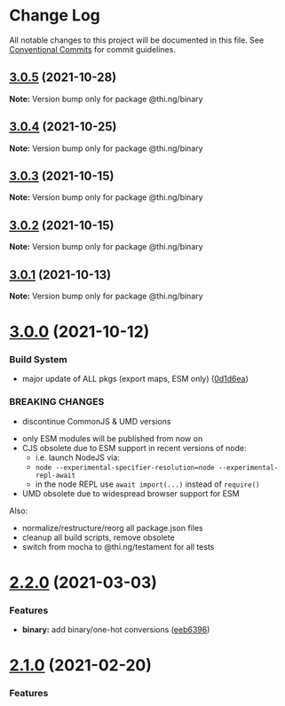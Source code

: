 # Change Log

All notable changes to this project will be documented in this file.
See [Conventional Commits](https://conventionalcommits.org) for commit guidelines.

## [3.0.5](https://github.com/thi-ng/umbrella/compare/@thi.ng/binary@3.0.4...@thi.ng/binary@3.0.5) (2021-10-28)

**Note:** Version bump only for package @thi.ng/binary





## [3.0.4](https://github.com/thi-ng/umbrella/compare/@thi.ng/binary@3.0.3...@thi.ng/binary@3.0.4) (2021-10-25)

**Note:** Version bump only for package @thi.ng/binary





## [3.0.3](https://github.com/thi-ng/umbrella/compare/@thi.ng/binary@3.0.2...@thi.ng/binary@3.0.3) (2021-10-15)

**Note:** Version bump only for package @thi.ng/binary





## [3.0.2](https://github.com/thi-ng/umbrella/compare/@thi.ng/binary@3.0.1...@thi.ng/binary@3.0.2) (2021-10-15)

**Note:** Version bump only for package @thi.ng/binary





## [3.0.1](https://github.com/thi-ng/umbrella/compare/@thi.ng/binary@3.0.0...@thi.ng/binary@3.0.1) (2021-10-13)

**Note:** Version bump only for package @thi.ng/binary





# [3.0.0](https://github.com/thi-ng/umbrella/compare/@thi.ng/binary@2.2.11...@thi.ng/binary@3.0.0) (2021-10-12)


### Build System

* major update of ALL pkgs (export maps, ESM only) ([0d1d6ea](https://github.com/thi-ng/umbrella/commit/0d1d6ea9fab2a645d6c5f2bf2591459b939c09b6))


### BREAKING CHANGES

* discontinue CommonJS & UMD versions

- only ESM modules will be published from now on
- CJS obsolete due to ESM support in recent versions of node:
  - i.e. launch NodeJS via:
  - `node --experimental-specifier-resolution=node --experimental-repl-await`
  - in the node REPL use `await import(...)` instead of `require()`
- UMD obsolete due to widespread browser support for ESM

Also:
- normalize/restructure/reorg all package.json files
- cleanup all build scripts, remove obsolete
- switch from mocha to @thi.ng/testament for all tests






#  [2.2.0](https://github.com/thi-ng/umbrella/compare/@thi.ng/binary@2.1.0...@thi.ng/binary@2.2.0) (2021-03-03) 

###  Features 

- **binary:** add binary/one-hot conversions ([eeb6396](https://github.com/thi-ng/umbrella/commit/eeb6396ae1fbe700643d5a98a3923af9c1e9c51a)) 

#  [2.1.0](https://github.com/thi-ng/umbrella/compare/@thi.ng/binary@2.0.21...@thi.ng/binary@2.1.0) (2021-02-20) 

###  Features
